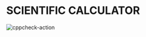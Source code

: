 # SCIENTIFIC CALCULATOR
![cppcheck-action](https://github.com/99003173/Scientific-Calculator/workflows/cppcheck-action/badge.svg)
